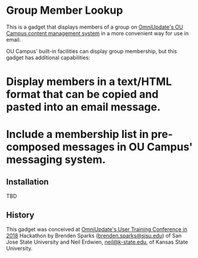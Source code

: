 # Group Member Lookup

This is a gadget that displays members of a group on [OmniUpdate's OU Campus content management system](https://omniupdate.com/) in a more convenient way for use in email.

OU Campus' built-in facilities can display group membership, but this gadget has additional capabilities:

# Display members in a text/HTML format that can be copied and pasted into an email message.
# Include a membership list in pre-composed messages in OU Campus' messaging system.

## Installation
TBD

## History
This gadget was conceived at [OmniUpdate's User Training Conference in 2018](https://outc18.com/) Hackathon by Brenden Sparks (brenden.sparks@sjsu.edu) of San Jose State University  and Neil Erdwien, neil@k-state.edu, of Kansas State University.

